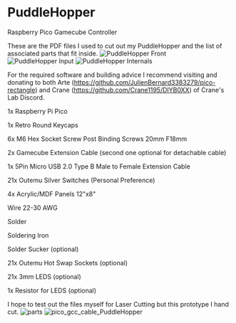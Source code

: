 # PuddleHopper
Raspberry Pico Gamecube Controller

These are the PDF files I used to cut out my PuddleHopper and the list of associated parts that fit inside.
![PuddleHopper Front](https://user-images.githubusercontent.com/62078998/155259716-d1ab01e2-e93c-4ada-88b3-7a1c7f03f603.jpg)
![PuddleHopper Input](https://user-images.githubusercontent.com/62078998/155259706-a223a956-f2a5-468f-bda2-b09077ee7d31.jpg)
![PuddleHopper Internals](https://user-images.githubusercontent.com/62078998/155259709-0f34c87a-7c16-461c-928b-615221b9a028.jpg)

For the required software and building advice I recommend visiting and donating to both Arte (https://github.com/JulienBernard3383279/pico-rectangle) and Crane (https://github.com/Crane1195/DIYB0XX) of Crane's Lab Discord.

1x Raspberry Pi Pico

1x Retro Round Keycaps

6x M6 Hex Socket Screw Post Binding Screws 20mm F18mm

2x Gamecube Extension Cable (second one optional for detachable cable)

1x 5Pin Micro USB 2.0 Type B Male to Female Extension Cable

21x Outemu Silver Switches (Personal Preference)

4x Acrylic/MDF Panels 12"x8"

Wire 22-30 AWG

Solder

Soldering Iron

Solder Sucker (optional)

21x Outemu Hot Swap Sockets (optional)

21x 3mm LEDS (optional)

1x Resistor for LEDS (optional)

I hope to test out the files myself for Laser Cutting but this prototype I hand cut.
![parts](https://user-images.githubusercontent.com/62078998/155261380-8d4e3dcb-02f7-49a4-9d28-12033f4599b4.jpg)
![pico_gcc_cable_PuddleHopper](https://user-images.githubusercontent.com/62078998/155263839-3e15e371-0936-43e7-9397-f4c7f70ad8cb.png)

